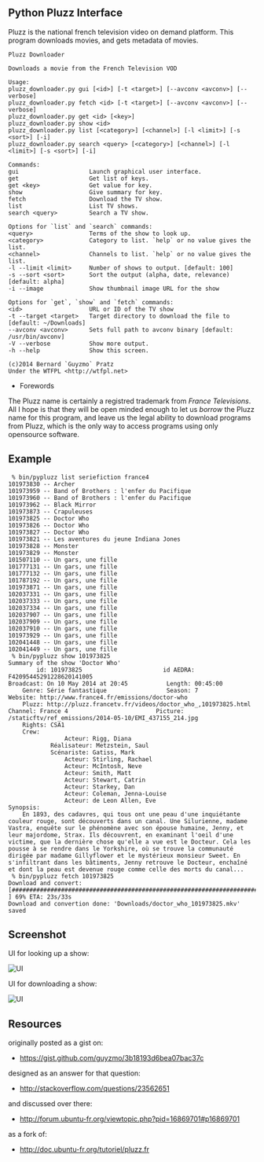 Python Pluzz Interface
----------------------

Pluzz is the national french television video on demand platform.
This program downloads movies, and gets metadata of movies.

    Pluzz Downloader

    Downloads a movie from the French Television VOD

    Usage:
    pluzz_downloader.py gui [<id>] [-t <target>] [--avconv <avconv>] [--verbose]
    pluzz_downloader.py fetch <id> [-t <target>] [--avconv <avconv>] [--verbose]
    pluzz_downloader.py get <id> [<key>]
    pluzz_downloader.py show <id>
    pluzz_downloader.py list [<category>] [<channel>] [-l <limit>] [-s <sort>] [-i]
    pluzz_downloader.py search <query> [<category>] [<channel>] [-l <limit>] [-s <sort>] [-i]

    Commands:
    gui                    Launch graphical user interface.
    get                    Get list of keys.
    get <key>              Get value for key.
    show                   Give summary for key.
    fetch                  Download the TV show.
    list                   List TV shows.
    search <query>         Search a TV show.

    Options for `list` and `search` commands:
    <query>                Terms of the show to look up.
    <category>             Category to list. `help` or no value gives the list.
    <channel>              Channels to list. `help` or no value gives the list.
    -l --limit <limit>     Number of shows to output. [default: 100]
    -s --sort <sort>       Sort the output (alpha, date, relevance) [default: alpha]
    -i --image             Show thumbnail image URL for the show

    Options for `get`, `show` and `fetch` commands:
    <id>                   URL or ID of the TV show
    -t --target <target>   Target directory to download the file to [default: ~/Downloads]
    --avconv <avconv>      Sets full path to avconv binary [default: /usr/bin/avconv]
    -V --verbose           Show more output.
    -h --help              Show this screen.

    (c)2014 Bernard `Guyzmo` Pratz
    Under the WTFPL <http://wtfpl.net>


 * Forewords

The Pluzz name is certainly a registred trademark from *France Televisions*. All I hope
is that they will be open minded enough to let us *borrow* the Pluzz name for this program,
and leave us the legal ability to download programs from Pluzz, which is the only way to
access programs using only opensource software.

Example
-------

     % bin/pypluzz list seriefiction france4
    101973830 -- Archer                                  
    101973959 -- Band of Brothers : l'enfer du Pacifique 
    101973960 -- Band of Brothers : l'enfer du Pacifique 
    101973962 -- Black Mirror                            
    101973873 -- Crapuleuses                             
    101973825 -- Doctor Who                              
    101973826 -- Doctor Who                              
    101973827 -- Doctor Who                              
    101973821 -- Les aventures du jeune Indiana Jones    
    101973828 -- Monster                                 
    101973829 -- Monster                                 
    101507110 -- Un gars, une fille                      
    101777131 -- Un gars, une fille                      
    101777132 -- Un gars, une fille                      
    101787192 -- Un gars, une fille                      
    101973871 -- Un gars, une fille                      
    102037331 -- Un gars, une fille                      
    102037333 -- Un gars, une fille                      
    102037334 -- Un gars, une fille                      
    102037907 -- Un gars, une fille                      
    102037909 -- Un gars, une fille                      
    102037910 -- Un gars, une fille                      
    101973929 -- Un gars, une fille                      
    102041448 -- Un gars, une fille                      
    102041449 -- Un gars, une fille                      
     % bin/pypluzz show 101973825
    Summary of the show 'Doctor Who'
            id: 101973825                       id AEDRA: F42095445291228620141005      
    Broadcast: On 10 May 2014 at 20:45           Length: 00:45:00                      
        Genre: Série fantastique                 Season: 7                             
    Website: http://www.france4.fr/emissions/doctor-who
        Pluzz: http://pluzz.francetv.fr/videos/doctor_who_,101973825.html
    Channel: France 4                         Picture: /staticftv/ref_emissions/2014-05-10/EMI_437155_214.jpg
        Rights: CSA1                          
        Crew:
                    Acteur: Rigg, Diana
                Réalisateur: Metzstein, Saul
                Scénariste: Gatiss, Mark
                    Acteur: Stirling, Rachael
                    Acteur: McIntosh, Neve
                    Acteur: Smith, Matt
                    Acteur: Stewart, Catrin
                    Acteur: Starkey, Dan
                    Acteur: Coleman, Jenna-Louise
                    Acteur: de Leon Allen, Eve
    Synopsis:
        En 1893, des cadavres, qui tous ont une peau d'une inquiétante
    couleur rouge, sont découverts dans un canal. Une Silurienne, madame
    Vastra, enquête sur le phénomène avec son épouse humaine, Jenny, et
    leur majordome, Strax. Ils découvrent, en examinant l'oeil d'une
    victime, que la dernière chose qu'elle a vue est le Docteur. Cela les
    pousse à se rendre dans le Yorkshire, où se trouve la communauté
    dirigée par madame Gillyflower et le mystérieux monsieur Sweet. En
    s'infiltrant dans les bâtiments, Jenny retrouve le Docteur, enchaîné
    et dont la peau est devenue rouge comme celle des morts du canal...
     % bin/pypluzz fetch 101973825
    Download and convert: [##################################################################################                                    ] 69% ETA: 23s/33s
    Download and convertion done: 'Downloads/doctor_who_101973825.mkv' saved


Screenshot
----------

UI for looking up a show:

![UI](http://m0g.net/stuff/pypluzz-list.png)

UI for downloading a show:

![UI](http://m0g.net/stuff/pypluzz-show.png)

Resources
---------

originally posted as a gist on:

 * https://gist.github.com/guyzmo/3b18193d6bea07bac37c

designed as an answer for that question:

 * http://stackoverflow.com/questions/23562651

and discussed over there:

 * http://forum.ubuntu-fr.org/viewtopic.php?pid=16869701#p16869701

as a fork of:

 * http://doc.ubuntu-fr.org/tutoriel/pluzz.fr


